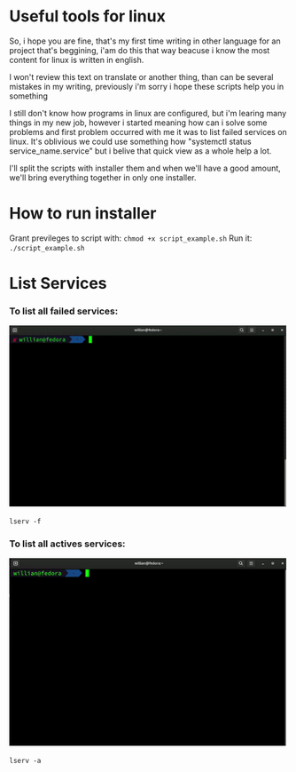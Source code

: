 <h1>Useful tools for linux</h1>
<p>So, i hope you are fine, that's my first time writing in other language for an project that's beggining, i'am do this that way beacuse i know the most content for linux is written in english.</p>
<p>I won't review this text on translate or another thing, than can be several mistakes in my writing, previously i'm sorry i hope these scripts help you in something</p>

<p>I still don't know how programs in linux are configured, but i'm learing many things in my new job, however i started meaning how can i solve some problems and first problem occurred with me it was to list failed services on linux. It's oblivious we could use
something how "systemctl status service_name.service" but i belive that quick view as a whole help a lot.</p>

<p>I'll split the scripts with installer them and when we'll have a good amount, we'll bring everything together in only one installer.</p>


<h1>How to run installer</h1>

Grant previleges to script with:  `chmod +x script_example.sh`
Run it: `./script_example.sh`



<h1>List Services</h1>
<h3>To list all failed services: </h3>

<p>    </p>
<img style="width:500px;" src="tutorial-assets/lserv.gif"/>

`lserv -f`

<h3>To list all actives services: </h3>

<p>    </p>
<img style="width:500px;" src="tutorial-assets/lservactive.gif"/>

`lserv -a`
